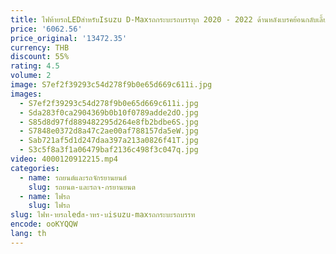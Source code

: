```yaml
---
title: ไฟท้ายรถLEDสําหรับIsuzu D-Maxรถกระบะรถบรรทุก 2020 - 2022 ด้านหลังเบรคย้อนกลับเลี้ยวสัญญาณกันน้ํารถAccessorie
price: '6062.56'
price_original: '13472.35'
currency: THB
discount: 55%
rating: 4.5
volume: 2
image: S7ef2f39293c54d278f9b0e65d669c611i.jpg
images:
  - S7ef2f39293c54d278f9b0e65d669c611i.jpg
  - Sda283f0ca2904369b0b10f0789adde2dO.jpg
  - S85d8d97fd889482295d264e8fb2bdbe6S.jpg
  - S7848e0372d8a47c2ae00af788157da5eW.jpg
  - Sab721af5d1d247daa397a213a0826f41T.jpg
  - S3c5f8a3f1a06479baf2136c498f3c047q.jpg
video: 4000120912215.mp4
categories:
  - name: รถยนต์และรถจักรยานยนต์
    slug: รถยนต-และรถจ-กรยานยนต
  - name: ไฟรถ
    slug: ไฟรถ
slug: ไฟท-ายรถledส-าหร-บisuzu-maxรถกระบะรถบรรท
encode: ooKYQQW
lang: th
---
```

  